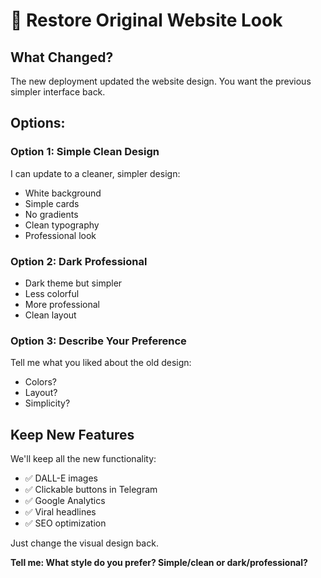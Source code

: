 # 🎨 Restore Original Website Look

## What Changed?
The new deployment updated the website design. You want the previous simpler interface back.

## Options:

### Option 1: Simple Clean Design
I can update to a cleaner, simpler design:
- White background
- Simple cards
- No gradients
- Clean typography
- Professional look

### Option 2: Dark Professional
- Dark theme but simpler
- Less colorful
- More professional
- Clean layout

### Option 3: Describe Your Preference
Tell me what you liked about the old design:
- Colors?
- Layout?
- Simplicity?

## Keep New Features
We'll keep all the new functionality:
- ✅ DALL-E images
- ✅ Clickable buttons in Telegram
- ✅ Google Analytics
- ✅ Viral headlines
- ✅ SEO optimization

Just change the visual design back.

**Tell me: What style do you prefer? Simple/clean or dark/professional?**